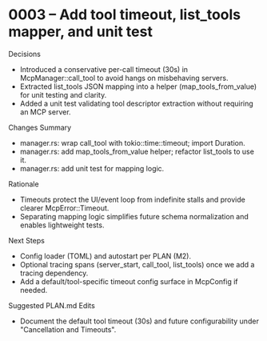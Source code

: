 # 0003 – Add tool timeout, list_tools mapper, and unit test

Decisions
- Introduced a conservative per-call timeout (30s) in McpManager::call_tool to avoid hangs on misbehaving servers.
- Extracted list_tools JSON mapping into a helper (map_tools_from_value) for unit testing and clarity.
- Added a unit test validating tool descriptor extraction without requiring an MCP server.

Changes Summary
- manager.rs: wrap call_tool with tokio::time::timeout; import Duration.
- manager.rs: add map_tools_from_value helper; refactor list_tools to use it.
- manager.rs: add unit test for mapping logic.

Rationale
- Timeouts protect the UI/event loop from indefinite stalls and provide clearer McpError::Timeout.
- Separating mapping logic simplifies future schema normalization and enables lightweight tests.

Next Steps
- Config loader (TOML) and autostart per PLAN (M2).
- Optional tracing spans (server_start, call_tool, list_tools) once we add a tracing dependency.
- Add a default/tool-specific timeout config surface in McpConfig if needed.

Suggested PLAN.md Edits
- Document the default tool timeout (30s) and future configurability under "Cancellation and Timeouts".
